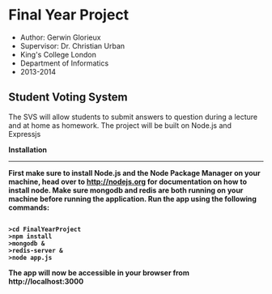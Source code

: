 Final Year Project
==================

- Author: Gerwin Glorieux
- Supervisor: Dr. Christian Urban
- King's College London
- Department of Informatics 
- 2013-2014

Student Voting System
---------------------

The SVS will allow students to submit answers to question during a lecture and at home as homework.
The project will be built on Node.js and Expressjs

<b>Installation
____
First make sure to install Node.js and the Node Package Manager on your machine, head over to http://nodejs.org for documentation on how to install node.
Make sure mongodb and redis are both running on your machine before running the application.
Run the app using the following commands:
<pre><code>
>cd FinalYearProject
>npm install
>mongodb &
>redis-server &
>node app.js
</code></pre>

The app will now be accessible in your browser from http://localhost:3000
